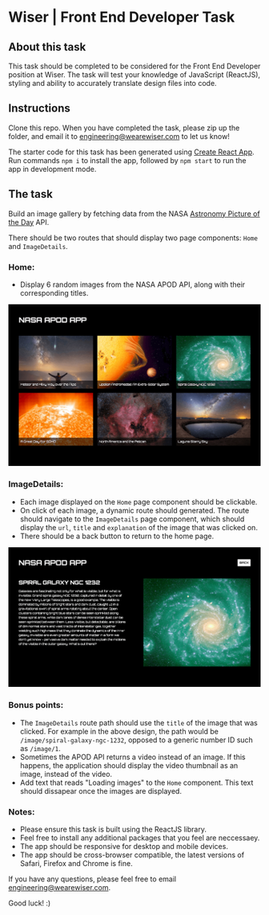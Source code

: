 # Wiser | Front End Developer Task

## About this task

This task should be completed to be considered for the Front End Developer position at Wiser. The task will test your knowledge of JavaScript (ReactJS), styling and ability to accurately translate design files into code.

## Instructions

Clone this repo. When you have completed the task, please zip up the folder, and email it to <engineering@wearewiser.com> to let us know! 

The starter code for this task has been generated using [Create React App](https://github.com/facebook/create-react-app). Run commands `npm i` to install the app, followed by `npm start` to run the app in development mode.

## The task

Build an image gallery by fetching data from the NASA [Astronomy Picture of the Day](https://api.nasa.gov/) API.

There should be two routes that should display two page components: `Home` and `ImageDetails`.

### Home:

- Display 6 random images from the NASA APOD API, along with their corresponding titles.

![Home](public/home.png)

### ImageDetails:

- Each image displayed on the `Home` page component should be clickable.
- On click of each image, a dynamic route should generated. The route should navigate to the `ImageDetails` page component, which should display the `url`, `title` and `explanation` of the image that was clicked on.
- There should be a back button to return to the home page.

![ImageDetails](public/image-details.png)

### Bonus points:

- The `ImageDetails` route path should use the `title` of the image that was clicked. For example in the above design, the path would be `/image/spiral-galaxy-ngc-1232`, opposed to a generic number ID such as `/image/1`.
- Sometimes the APOD API returns a video instead of an image. If this happens, the application should display the video thumbnail as an image, instead of the video.
- Add text that reads "Loading images" to the `Home` component. This text should dissapear once the images are displayed.

### Notes:

- Please ensure this task is built using the ReactJS library.
- Feel free to install any additional packages that you feel are neccessaey.
- The app should be responsive for desktop and mobile devices.
- The app should be cross-browser compatible, the latest versions of Safari, Firefox and Chrome is fine.

If you have any questions, please feel free to email <engineering@wearewiser.com>.

Good luck! :)
